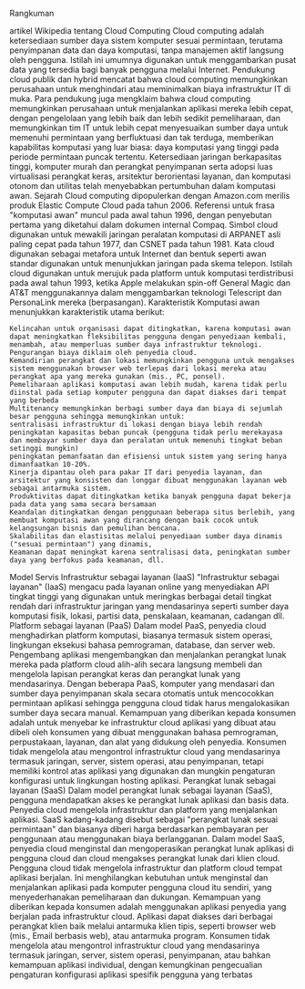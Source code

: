 Rangkuman

artikel Wikipedia tentang Cloud Computing
Cloud computing adalah ketersediaan sumber daya sistem komputer sesuai permintaan, terutama penyimpanan data dan daya komputasi, tanpa manajemen aktif langsung oleh pengguna. Istilah ini umumnya digunakan untuk menggambarkan pusat data yang tersedia bagi banyak pengguna melalui Internet.
Pendukung cloud publik dan hybrid mencatat bahwa cloud computing memungkinkan perusahaan untuk menghindari atau meminimalkan biaya infrastruktur IT di muka. Para pendukung juga mengklaim bahwa cloud computing memungkinkan perusahaan untuk menjalankan aplikasi mereka lebih cepat, dengan pengelolaan yang lebih baik dan lebih sedikit pemeliharaan, dan memungkinkan tim IT untuk lebih cepat menyesuaikan sumber daya untuk memenuhi permintaan yang berfluktuasi dan tak terduga, memberikan kapabilitas komputasi yang luar biasa: daya komputasi yang tinggi pada periode permintaan puncak tertentu.
Ketersediaan jaringan berkapasitas tinggi, komputer murah dan perangkat penyimpanan serta adopsi luas virtualisasi perangkat keras, arsitektur berorientasi layanan, dan komputasi otonom dan utilitas telah menyebabkan pertumbuhan dalam komputasi awan.
Sejarah
Cloud computing dipopulerkan dengan Amazon.com merilis produk Elastic Compute Cloud pada tahun 2006. Referensi untuk frasa "komputasi awan" muncul pada awal tahun 1996, dengan penyebutan pertama yang diketahui dalam dokumen internal Compaq. Simbol cloud digunakan untuk mewakili jaringan peralatan komputasi di ARPANET asli paling cepat pada tahun 1977, dan CSNET pada tahun 1981. Kata cloud digunakan sebagai metafora untuk Internet dan bentuk seperti awan standar digunakan untuk menunjukkan jaringan pada skema telepon. Istilah cloud digunakan untuk merujuk pada platform untuk komputasi terdistribusi pada awal tahun 1993, ketika Apple melakukan spin-off General Magic dan AT&T menggunakannya dalam menggambarkan teknologi Telescript dan PersonaLink mereka (berpasangan).
Karakteristik
Komputasi awan menunjukkan karakteristik utama berikut:

    Kelincahan untuk organisasi dapat ditingkatkan, karena komputasi awan dapat meningkatkan fleksibilitas pengguna dengan penyediaan kembali, menambah, atau memperluas sumber daya infrastruktur teknologi.
    Pengurangan biaya diklaim oleh penyedia cloud.
    Kemandirian perangkat dan lokasi memungkinkan pengguna untuk mengakses sistem menggunakan browser web terlepas dari lokasi mereka atau perangkat apa yang mereka gunakan (mis., PC, ponsel).
    Pemeliharaan aplikasi komputasi awan lebih mudah, karena tidak perlu diinstal pada setiap komputer pengguna dan dapat diakses dari tempat yang berbeda
    Multitenancy memungkinkan berbagi sumber daya dan biaya di sejumlah besar pengguna sehingga memungkinkan untuk:
    sentralisasi infrastruktur di lokasi dengan biaya lebih rendah
    peningkatan kapasitas beban puncak (pengguna tidak perlu merekayasa dan membayar sumber daya dan peralatan untuk memenuhi tingkat beban setinggi mungkin)
    peningkatan pemanfaatan dan efisiensi untuk sistem yang sering hanya dimanfaatkan 10-20%.
    Kinerja dipantau oleh para pakar IT dari penyedia layanan, dan arsitektur yang konsisten dan longgar dibuat menggunakan layanan web sebagai antarmuka sistem.
    Produktivitas dapat ditingkatkan ketika banyak pengguna dapat bekerja pada data yang sama secara bersamaan
    Keandalan ditingkatkan dengan penggunaan beberapa situs berlebih, yang membuat komputasi awan yang dirancang dengan baik cocok untuk kelangsungan bisnis dan pemulihan bencana.
    Skalabilitas dan elastisitas melalui penyediaan sumber daya dinamis ("sesuai permintaan") yang dinamis,
    Keamanan dapat meningkat karena sentralisasi data, peningkatan sumber daya yang berfokus pada keamanan, dll.

Model Servis
Infrastruktur sebagai layanan (IaaS)
"Infrastruktur sebagai layanan" (IaaS) mengacu pada layanan online yang menyediakan API tingkat tinggi yang digunakan untuk meringkas berbagai detail tingkat rendah dari infrastruktur jaringan yang mendasarinya seperti sumber daya komputasi fisik, lokasi, partisi data, penskalaan, keamanan, cadangan dll.
Platform sebagai layanan (PaaS)
Dalam model PaaS, penyedia cloud menghadirkan platform komputasi, biasanya termasuk sistem operasi, lingkungan eksekusi bahasa pemrograman, database, dan server web. Pengembang aplikasi mengembangkan dan menjalankan perangkat lunak mereka pada platform cloud alih-alih secara langsung membeli dan mengelola lapisan perangkat keras dan perangkat lunak yang mendasarinya. Dengan beberapa PaaS, komputer yang mendasari dan sumber daya penyimpanan skala secara otomatis untuk mencocokkan permintaan aplikasi sehingga pengguna cloud tidak harus mengalokasikan sumber daya secara manual.
Kemampuan yang diberikan kepada konsumen adalah untuk menyebar ke infrastruktur cloud aplikasi yang dibuat atau dibeli oleh konsumen yang dibuat menggunakan bahasa pemrograman, perpustakaan, layanan, dan alat yang didukung oleh penyedia. Konsumen tidak mengelola atau mengontrol infrastruktur cloud yang mendasarinya termasuk jaringan, server, sistem operasi, atau penyimpanan, tetapi memiliki kontrol atas aplikasi yang digunakan dan mungkin pengaturan konfigurasi untuk lingkungan hosting aplikasi.
Perangkat lunak sebagai layanan (SaaS)
Dalam model perangkat lunak sebagai layanan (SaaS), pengguna mendapatkan akses ke perangkat lunak aplikasi dan basis data. Penyedia cloud mengelola infrastruktur dan platform yang menjalankan aplikasi. SaaS kadang-kadang disebut sebagai "perangkat lunak sesuai permintaan" dan biasanya diberi harga berdasarkan pembayaran per penggunaan atau menggunakan biaya berlangganan. Dalam model SaaS, penyedia cloud menginstal dan mengoperasikan perangkat lunak aplikasi di pengguna cloud dan cloud mengakses perangkat lunak dari klien cloud. Pengguna cloud tidak mengelola infrastruktur dan platform cloud tempat aplikasi berjalan. Ini menghilangkan kebutuhan untuk menginstal dan menjalankan aplikasi pada komputer pengguna cloud itu sendiri, yang menyederhanakan pemeliharaan dan dukungan.
Kemampuan yang diberikan kepada konsumen adalah menggunakan aplikasi penyedia yang berjalan pada infrastruktur cloud. Aplikasi dapat diakses dari berbagai perangkat klien baik melalui antarmuka klien tipis, seperti browser web (mis., Email berbasis web), atau antarmuka program. Konsumen tidak mengelola atau mengontrol infrastruktur cloud yang mendasarinya termasuk jaringan, server, sistem operasi, penyimpanan, atau bahkan kemampuan aplikasi individual, dengan kemungkinan pengecualian pengaturan konfigurasi aplikasi spesifik pengguna yang terbatas
